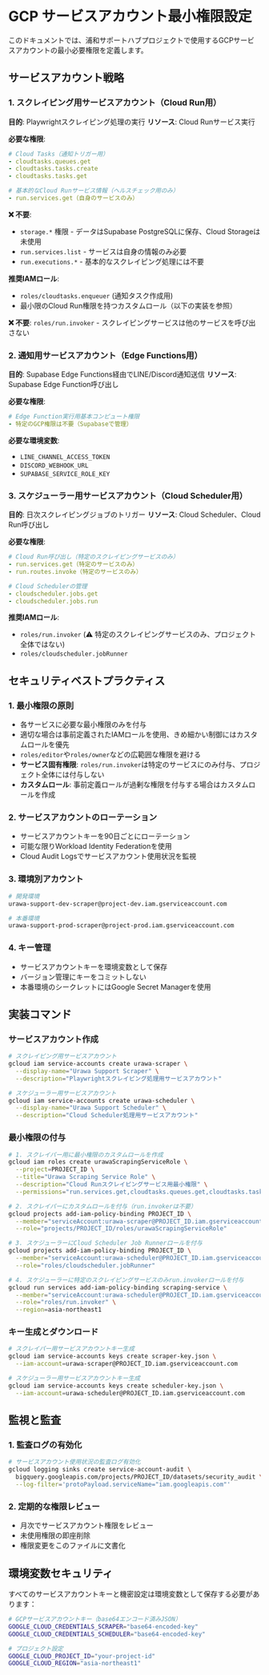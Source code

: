 # GCP サービスアカウント最小権限設定

このドキュメントでは、浦和サポートハブプロジェクトで使用するGCPサービスアカウントの最小必要権限を定義します。

## サービスアカウント戦略

### 1. スクレイピング用サービスアカウント（Cloud Run用）

**目的**: Playwrightスクレイピング処理の実行 **リソース**: Cloud Runサービス実行

**必要な権限**:

```yaml
# Cloud Tasks（通知トリガー用）
- cloudtasks.queues.get
- cloudtasks.tasks.create
- cloudtasks.tasks.get

# 基本的なCloud Runサービス情報（ヘルスチェック用のみ）
- run.services.get（自身のサービスのみ）
```

**❌ 不要**:

- `storage.*` 権限 - データはSupabase PostgreSQLに保存、Cloud Storageは未使用
- `run.services.list` - サービスは自身の情報のみ必要
- `run.executions.*` - 基本的なスクレイピング処理には不要

**推奨IAMロール**:

- `roles/cloudtasks.enqueuer` (通知タスク作成用)
- 最小限のCloud Run権限を持つカスタムロール（以下の実装を参照）

**❌ 不要**: `roles/run.invoker` - スクレイピングサービスは他のサービスを呼び出さない

### 2. 通知用サービスアカウント（Edge Functions用）

**目的**: Supabase Edge Functions経由でLINE/Discord通知送信 **リソース**: Supabase Edge
Function呼び出し

**必要な権限**:

```yaml
# Edge Function実行用基本コンピュート権限
- 特定のGCP権限は不要（Supabaseで管理）
```

**必要な環境変数**:

- `LINE_CHANNEL_ACCESS_TOKEN`
- `DISCORD_WEBHOOK_URL`
- `SUPABASE_SERVICE_ROLE_KEY`

### 3. スケジューラー用サービスアカウント（Cloud Scheduler用）

**目的**: 日次スクレイピングジョブのトリガー **リソース**: Cloud Scheduler、Cloud Run呼び出し

**必要な権限**:

```yaml
# Cloud Run呼び出し（特定のスクレイピングサービスのみ）
- run.services.get（特定のサービスのみ）
- run.routes.invoke（特定のサービスのみ）

# Cloud Schedulerの管理
- cloudscheduler.jobs.get
- cloudscheduler.jobs.run
```

**推奨IAMロール**:

- `roles/run.invoker` (⚠️ 特定のスクレイピングサービスのみ、プロジェクト全体ではない)
- `roles/cloudscheduler.jobRunner`

## セキュリティベストプラクティス

### 1. 最小権限の原則

- 各サービスに必要な最小権限のみを付与
- 適切な場合は事前定義されたIAMロールを使用、きめ細かい制御にはカスタムロールを優先
- `roles/editor`や`roles/owner`などの広範囲な権限を避ける
- **サービス固有権限**:
  `roles/run.invoker`は特定のサービスにのみ付与、プロジェクト全体には付与しない
- **カスタムロール**: 事前定義ロールが過剰な権限を付与する場合はカスタムロールを作成

### 2. サービスアカウントのローテーション

- サービスアカウントキーを90日ごとにローテーション
- 可能な限りWorkload Identity Federationを使用
- Cloud Audit Logsでサービスアカウント使用状況を監視

### 3. 環境別アカウント

```bash
# 開発環境
urawa-support-dev-scraper@project-dev.iam.gserviceaccount.com

# 本番環境
urawa-support-prod-scraper@project-prod.iam.gserviceaccount.com
```

### 4. キー管理

- サービスアカウントキーを環境変数として保存
- バージョン管理にキーをコミットしない
- 本番環境のシークレットにはGoogle Secret Managerを使用

## 実装コマンド

### サービスアカウント作成

```bash
# スクレイピング用サービスアカウント
gcloud iam service-accounts create urawa-scraper \
  --display-name="Urawa Support Scraper" \
  --description="Playwrightスクレイピング処理用サービスアカウント"

# スケジューラー用サービスアカウント
gcloud iam service-accounts create urawa-scheduler \
  --display-name="Urawa Support Scheduler" \
  --description="Cloud Scheduler処理用サービスアカウント"
```

### 最小権限の付与

```bash
# 1. スクレイパー用に最小権限のカスタムロールを作成
gcloud iam roles create urawaScrapingServiceRole \
  --project=PROJECT_ID \
  --title="Urawa Scraping Service Role" \
  --description="Cloud Runスクレイピングサービス用最小権限" \
  --permissions="run.services.get,cloudtasks.queues.get,cloudtasks.tasks.create,cloudtasks.tasks.get"

# 2. スクレイパーにカスタムロールを付与（run.invokerは不要）
gcloud projects add-iam-policy-binding PROJECT_ID \
  --member="serviceAccount:urawa-scraper@PROJECT_ID.iam.gserviceaccount.com" \
  --role="projects/PROJECT_ID/roles/urawaScrapingServiceRole"

# 3. スケジューラーにCloud Scheduler Job Runnerロールを付与
gcloud projects add-iam-policy-binding PROJECT_ID \
  --member="serviceAccount:urawa-scheduler@PROJECT_ID.iam.gserviceaccount.com" \
  --role="roles/cloudscheduler.jobRunner"

# 4. スケジューラーに特定のスクレイピングサービスのみrun.invokerロールを付与
gcloud run services add-iam-policy-binding scraping-service \
  --member="serviceAccount:urawa-scheduler@PROJECT_ID.iam.gserviceaccount.com" \
  --role="roles/run.invoker" \
  --region=asia-northeast1
```

### キー生成とダウンロード

```bash
# スクレイパー用サービスアカウントキー生成
gcloud iam service-accounts keys create scraper-key.json \
  --iam-account=urawa-scraper@PROJECT_ID.iam.gserviceaccount.com

# スケジューラー用サービスアカウントキー生成
gcloud iam service-accounts keys create scheduler-key.json \
  --iam-account=urawa-scheduler@PROJECT_ID.iam.gserviceaccount.com
```

## 監視と監査

### 1. 監査ログの有効化

```bash
# サービスアカウント使用状況の監査ログ有効化
gcloud logging sinks create service-account-audit \
  bigquery.googleapis.com/projects/PROJECT_ID/datasets/security_audit \
  --log-filter='protoPayload.serviceName="iam.googleapis.com"'
```

### 2. 定期的な権限レビュー

- 月次でサービスアカウント権限をレビュー
- 未使用権限の即座削除
- 権限変更をこのファイルに文書化

## 環境変数セキュリティ

すべてのサービスアカウントキーと機密設定は環境変数として保存する必要があります：

```bash
# GCPサービスアカウントキー（base64エンコード済みJSON）
GOOGLE_CLOUD_CREDENTIALS_SCRAPER="base64-encoded-key"
GOOGLE_CLOUD_CREDENTIALS_SCHEDULER="base64-encoded-key"

# プロジェクト設定
GOOGLE_CLOUD_PROJECT_ID="your-project-id"
GOOGLE_CLOUD_REGION="asia-northeast1"
```
